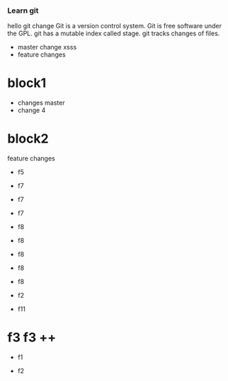 ### Learn git
hello git change
Git is a version control system.
Git is free software under the GPL.
git has a mutable index called stage.
git tracks changes of files.
- master change xsss
- feature changes

# block1
- changes master
- change 4

# block2
feature changes
- f5

- f7
- f7
- f7

- f8
- f8
- f8
- f8
- f8

- f2
- f11

# f3 f3 ++

- f1

- f2
